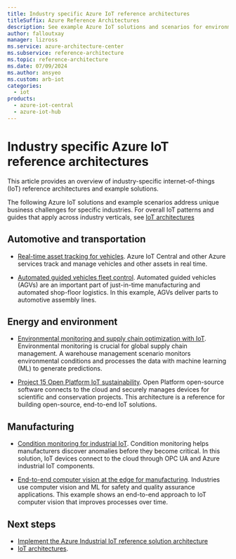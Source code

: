 ```yaml
---
title: Industry specific Azure IoT reference architectures
titleSuffix: Azure Reference Architectures
description: See example Azure IoT solutions and scenarios for environmental, facilities, manufacturing, retail, and transportation industries.
author: falloutxay
manager: lizross
ms.service: azure-architecture-center
ms.subservice: reference-architecture
ms.topic: reference-architecture
ms.date: 07/09/2024
ms.author: ansyeo
ms.custom: arb-iot
categories:
  - iot
products:
  - azure-iot-central
  - azure-iot-hub
---
```


# Industry specific Azure IoT reference architectures

This article provides an overview of industry-specific internet-of-things (IoT) reference architectures and example solutions.

The following Azure IoT solutions and example scenarios address unique business challenges for specific industries. For overall IoT patterns and guides that apply across industry verticals, see [IoT architectures](/azure/architecture/browse/?azure_categories=iot)

## Automotive and transportation

- [Real-time asset tracking for vehicles](../../solution-ideas/articles/real-time-asset-tracking-mgmt-iot-central.yml). Azure IoT Central and other Azure services track and manage vehicles and other assets in real time.

- [Automated guided vehicles fleet control](../../example-scenario/iot/automated-guided-vehicles-fleet-control.yml). Automated guided vehicles (AGVs) are an important part of just-in-time manufacturing and automated shop-floor logistics. In this example, AGVs deliver parts to automotive assembly lines.

## Energy and environment

- [Environmental monitoring and supply chain optimization with IoT](../../solution-ideas/articles/environment-monitoring-and-supply-chain-optimization.yml). Environmental monitoring is crucial for global supply chain management. A warehouse management scenario monitors environmental conditions and processes the data with machine learning (ML) to generate predictions.

- [Project 15 Open Platform IoT sustainability](../../solution-ideas/articles/project-15-iot-sustainability.yml). Open Platform open-source software connects to the cloud and securely manages devices for scientific and conservation projects. This architecture is a reference for building open-source, end-to-end IoT solutions.

## Manufacturing

- [Condition monitoring for industrial IoT](../../solution-ideas/articles/condition-monitoring.yml). Condition monitoring helps manufacturers discover anomalies before they become critical. In this solution, IoT devices connect to the cloud through OPC UA and Azure industrial IoT components.

- [End-to-end computer vision at the edge for manufacturing](../../reference-architectures/ai/end-to-end-smart-factory.yml). Industries use computer vision and ML for safety and quality assurance applications. This example shows an end-to-end approach to IoT computer vision that improves processes over time.

## Next steps

- [Implement the Azure Industrial IoT reference solution architecture](/azure/iot/tutorial-iot-industrial-solution-architecture)
- [IoT architectures](/azure/architecture/browse/?azure_categories=iot).
